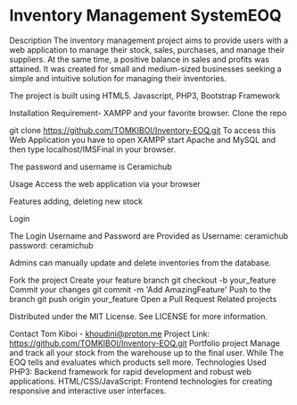 # Inventory Management SystemEOQ
Description
The inventory management project aims to provide users with a web application to manage their stock, 
sales, purchases, and manage their suppliers. At the same time, a positive balance in sales 
and profits was attained. It was created for small and medium-sized businesses seeking a simple and 
intuitive solution for managing their inventories.


The project is built using HTML5. Javascript, PHP3, Bootstrap Framework

Installation
Requirement- XAMPP and your favorite browser.
Clone the repo

git clone https://github.com/TOMKIBOI/Inventory-EOQ.git
To access this Web Application you have to open XAMPP start Apache and MySQL and then type localhost/IMSFinal in your browser.

The password and username is Ceramichub


Usage
Access the web application via your browser 

Features
adding, deleting new stock

Login

The Login Username and Password are Provided as
Username: ceramichub
password: ceramichub

Admins can manually update and delete inventories from the database.

Fork the project
Create your feature branch
git checkout -b your_feature
Commit your changes
git commit -m 'Add AmazingFeature'
Push to the branch
git push origin your_feature
Open a Pull Request
Related projects

Distributed under the MIT License. See LICENSE for more information.

Contact
Tom Kiboi - khoudini@proton.me
Project Link: https://github.com/TOMKIBOI/Inventory-EOQ.git
Portfolio project
Manage and track all your stock from the warehouse up to the final user. 
While The EOQ tells and evaluates which products sell more.
Technologies Used PHP3: Backend framework for rapid development and robust web applications.
HTML/CSS/JavaScript: Frontend technologies for creating responsive and interactive user interfaces. 
